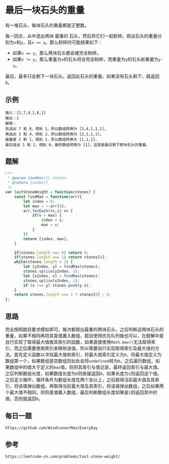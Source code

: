 # 最后一块石头的重量
有一堆石头，每块石头的重量都是正整数。

每一回合，从中选出两块 最重的 石头，然后将它们一起粉碎。假设石头的重量分别为`x`和`y`，且`x <= y`。那么粉碎的可能结果如下：

* 如果`x == y`，那么两块石头都会被完全粉碎。
* 如果`x != y`，那么重量为`x`的石头将会完全粉碎，而重量为`y`的石头新重量为`y-x`。

最后，最多只会剩下一块石头。返回此石头的重量。如果没有石头剩下，就返回`0`。


## 示例

```
输入：[2,7,4,1,8,1]
输出：1
解释：
先选出 7 和 8，得到 1，所以数组转换为 [2,4,1,1,1]，
再选出 2 和 4，得到 2，所以数组转换为 [2,1,1,1]，
接着是 2 和 1，得到 1，所以数组转换为 [1,1,1]，
最后选出 1 和 1，得到 0，最终数组转换为 [1]，这就是最后剩下那块石头的重量。
```

## 题解

```javascript
/**
 * @param {number[]} stones
 * @return {number}
 */
var lastStoneWeight = function(stones) {
    const findMax = function(arr){
        let index = 0;
        let max = ~~arr[0];
        arr.forEach((v,i) => {
            if(v > max) {
                index = i;
                max = v;
            }
        })
        return [index, max];
    }

    if(stones.length === 0) return 0;
    if(stones.length === 1) return stones[0];
    while(stones.length > 1) {
        let [yIndex, y] = findMax(stones);
        stones.splice(yIndex, 1); 
        let [xIndex, x] = findMax(stones);
        stones.splice(xIndex, 1); 
        if (x !== y) stones.push(y-x);
    }
    return stones.length === 1 ? stones[0] : 0;
};
```

## 思路
完全按照题目要求模拟即可，每次都取出最重的两块石头，之后判断这两块石头的重量，如果不相同再将其差值置入数组，题目使用优先队列做也可以，在题解中是自行实现了取得最大值极其索引的函数，如果直接使用`Math.max()`无法取得索引，而之后需要使用索引来移除该值，所以需要自行实现取得索引及最大值的方法。首先定义函数以寻找最大值和索引，将最大值索引定义为`0`，将最大值定义为数组第一个，如果数组是空数组则此处会将`undefined`转为`0`，之后遍历数组，如果数组中的值大于定义的`max`值，则将其索引与值记录，最终返回索引与最大值。之后判断数组长度，如果数组长度为`0`则直接返回`0`，如果长度为`1`则返回这个值。之后定义循环，循环条件为数组长度在两个及以上，之后取得当前最大值及其索引，将该值弹出数组，再取得当前最大值及其索引，将该值弹出数组，之后如果两个最大值不相同，则将差值置入数组，最后判断数组长度如果是`1`则返回其中的值，否则就返回`0`。

## 每日一题

```
https://github.com/WindrunnerMax/EveryDay
```

## 参考

```
https://leetcode-cn.com/problems/last-stone-weight/
```

